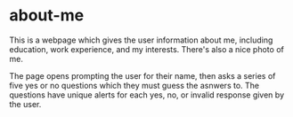 # about-me

This is a webpage which gives the user information about me, including education, work experience, and my interests. There's also a nice photo of me.

The page opens prompting the user for their name, then asks a series of five yes or no questions which they must guess the asnwers to. The questions have unique alerts for each yes, no, or invalid response given by the user.
